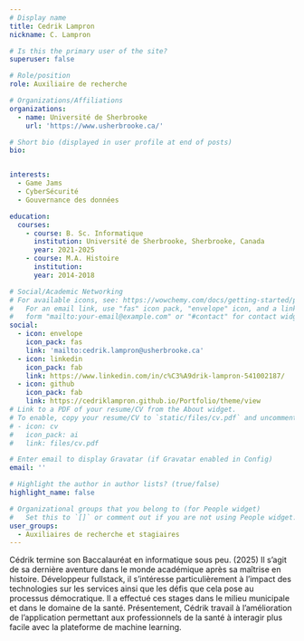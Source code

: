 ```yaml
---
# Display name
title: Cedrik Lampron
nickname: C. Lampron

# Is this the primary user of the site?
superuser: false

# Role/position
role: Auxiliaire de recherche

# Organizations/Affiliations
organizations:
  - name: Université de Sherbrooke
    url: 'https://www.usherbrooke.ca/'

# Short bio (displayed in user profile at end of posts)
bio: 


interests:
  - Game Jams
  - CyberSécurité
  - Gouvernance des données 

education:
  courses:
    - course: B. Sc. Informatique
      institution: Université de Sherbrooke, Sherbrooke, Canada
      year: 2021-2025
    - course: M.A. Histoire
      institution: 
      year: 2014-2018

# Social/Academic Networking
# For available icons, see: https://wowchemy.com/docs/getting-started/page-builder/#icons
#   For an email link, use "fas" icon pack, "envelope" icon, and a link in the
#   form "mailto:your-email@example.com" or "#contact" for contact widget.
social:
  - icon: envelope
    icon_pack: fas
    link: 'mailto:cedrik.lampron@usherbrooke.ca'
  - icon: linkedin
    icon_pack: fab
    link: https://www.linkedin.com/in/c%C3%A9drik-lampron-541002187/
  - icon: github
    icon_pack: fab
    link: https://cedriklampron.github.io/Portfolio/theme/view
# Link to a PDF of your resume/CV from the About widget.
# To enable, copy your resume/CV to `static/files/cv.pdf` and uncomment the lines below.
# - icon: cv
#   icon_pack: ai
#   link: files/cv.pdf

# Enter email to display Gravatar (if Gravatar enabled in Config)
email: ''

# Highlight the author in author lists? (true/false)
highlight_name: false

# Organizational groups that you belong to (for People widget)
#   Set this to `[]` or comment out if you are not using People widget.
user_groups:
  - Auxiliaires de recherche et stagiaires
---
```


Cédrik termine son Baccalauréat en informatique sous peu. (2025) Il s’agit de sa dernière aventure dans le monde académique après sa maîtrise en histoire.  Développeur fullstack, il s’intéresse particulièrement à l’impact des technologies sur les services ainsi que les défis que cela pose au processus démocratique. Il a effectué ces stages dans le milieu municipale et dans le domaine de la santé. Présentement, Cédrik travail à l’amélioration de l’application permettant aux professionnels de la santé à interagir plus facile avec la plateforme de machine learning.
